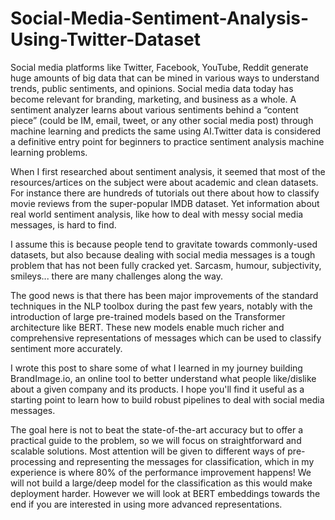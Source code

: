 # Social-Media-Sentiment-Analysis-Using-Twitter-Dataset
Social media platforms like Twitter, Facebook, YouTube, Reddit generate huge amounts of big data that can be mined in various ways to understand trends, public sentiments, and opinions. Social media data today has become relevant for branding, marketing, and business as a whole. A sentiment analyzer learns about various sentiments behind a “content piece”  (could be IM, email, tweet, or any other social media post) through machine learning and predicts the same using AI.Twitter data is considered a definitive entry point for beginners to practice sentiment analysis machine learning problems. 

When I first researched about sentiment analysis, it seemed that most of the resources/artices on the subject were about academic and clean datasets. For instance there are hundreds of tutorials out there about how to classify movie reviews from the super-popular IMDB dataset. Yet information about real world sentiment analysis, like how to deal with messy social media messages, is hard to find.

I assume this is because people tend to gravitate towards commonly-used datasets, but also because dealing with social media messages is a tough problem that has not been fully cracked yet. Sarcasm, humour, subjectivity, smileys... there are many challenges along the way.

The good news is that there has been major improvements of the standard techniques in the NLP toolbox during the past few years, notably with the introduction of large pre-trained models based on the Transformer architecture like BERT. These new models enable much richer and comprehensive representations of messages which can be used to classify sentiment more accurately.

I wrote this post to share some of what I learned in my journey building BrandImage.io, an online tool to better understand what people like/dislike about a given company and its products. I hope you'll find it useful as a starting point to learn how to build robust pipelines to deal with social media messages.

The goal here is not to beat the state-of-the-art accuracy but to offer a practical guide to the problem, so we will focus on straightforward and scalable solutions. Most attention will be given to different ways of pre-processing and representing the messages for classification, which in my experience is where 80% of the performance improvement happens! We will not build a large/deep model for the classification as this would make deployment harder. However we will look at BERT embeddings towards the end if you are interested in using more advanced representations.
